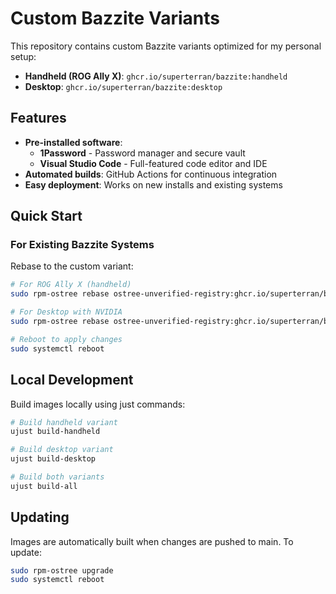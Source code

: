 # Custom Bazzite Variants

This repository contains custom Bazzite variants optimized for my personal setup:

- **Handheld (ROG Ally X)**: `ghcr.io/superterran/bazzite:handheld`
- **Desktop**: `ghcr.io/superterran/bazzite:desktop`

## Features

- **Pre-installed software**: 
  - **1Password** - Password manager and secure vault
  - **Visual Studio Code** - Full-featured code editor and IDE
- **Automated builds**: GitHub Actions for continuous integration
- **Easy deployment**: Works on new installs and existing systems

## Quick Start

### For Existing Bazzite Systems
Rebase to the custom variant:

```bash
# For ROG Ally X (handheld)
sudo rpm-ostree rebase ostree-unverified-registry:ghcr.io/superterran/bazzite:handheld

# For Desktop with NVIDIA
sudo rpm-ostree rebase ostree-unverified-registry:ghcr.io/superterran/bazzite:desktop

# Reboot to apply changes
sudo systemctl reboot
```

## Local Development

Build images locally using just commands:

```bash
# Build handheld variant
ujust build-handheld

# Build desktop variant  
ujust build-desktop

# Build both variants
ujust build-all
```

## Updating

Images are automatically built when changes are pushed to main. To update:

```bash
sudo rpm-ostree upgrade
sudo systemctl reboot
```
